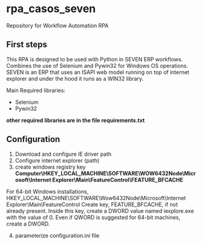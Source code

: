 # rpa_casos_seven
Repository for Workflow Automation RPA

## First steps
This RPA is designed to be used with Python in SEVEN ERP workflows. Combines the use of Selenium and Pywin32 for Windows OS operations. SEVEN is an ERP that uses an ISAPI web model running on top of internet explorer and under the hood it runs as a WIN32 library.

Main Required libraries:
- Selenium
- Pywin32
  
**other required libraries are in the file requirements.txt**

## Configuration
1. Download and configure IE driver path
2. Configure internet explorer (path)
3. create windows registry key **Computer\HKEY_LOCAL_MACHINE\SOFTWARE\WOW6432Node\Microsoft\Internet Explorer\Main\FeatureControl\FEATURE_BFCACHE**

  For 64-bit Windows installations,
  HKEY_LOCAL_MACHINE\SOFTWARE\Wow6432Node\Microsoft\Internet Explorer\Main\FeatureControl
  Create key, FEATURE_BFCACHE, if not already present.
  Inside this key, create a DWORD value named iexplore.exe with the value of 0. Even if QWORD is suggested for 64-bit machines, create a DWORD.

4. parameterize configuration.ini file
